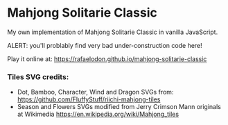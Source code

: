# Mahjong Solitarie Classic

My own implementation of Mahjong Solitarie Classic in vanilla JavaScript.

ALERT: you'll problably find very bad under-construction code here!

Play it online at: https://rafaelodon.github.io/mahjong-solitarie-classic

### Tiles SVG credits: 
- Dot, Bamboo, Character, Wind and Dragon SVGs from: https://github.com/FluffyStuff/riichi-mahjong-tiles
- Season and Flowers SVGs modified from Jerry Crimson Mann originals at Wikimedia https://en.wikipedia.org/wiki/Mahjong_tiles